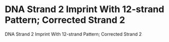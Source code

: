 # DNA Strand 2 Imprint With 12-strand Pattern; Corrected Strand 2

DNA Strand 2 Imprint With 12-strand Pattern; Corrected Strand 2
